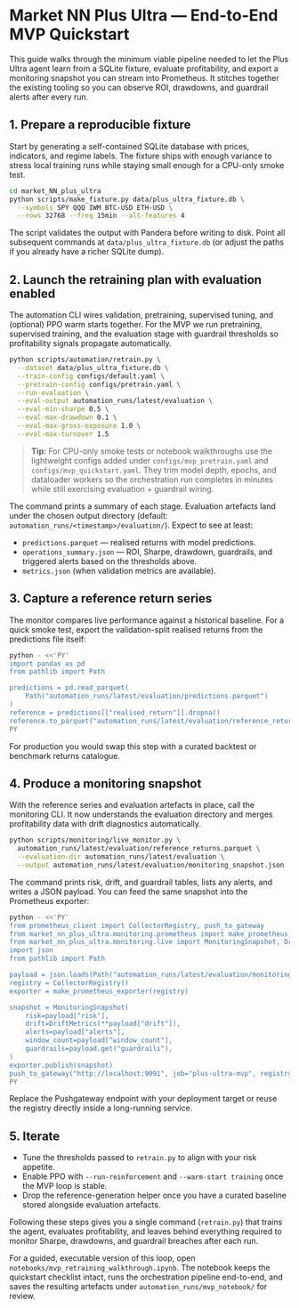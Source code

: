 # Market NN Plus Ultra — End-to-End MVP Quickstart

This guide walks through the minimum viable pipeline needed to let the Plus
Ultra agent learn from a SQLite fixture, evaluate profitability, and export a
monitoring snapshot you can stream into Prometheus. It stitches together the
existing tooling so you can observe ROI, drawdowns, and guardrail alerts after
every run.

## 1. Prepare a reproducible fixture

Start by generating a self-contained SQLite database with prices, indicators,
and regime labels. The fixture ships with enough variance to stress local
training runs while staying small enough for a CPU-only smoke test.

```bash
cd market_NN_plus_ultra
python scripts/make_fixture.py data/plus_ultra_fixture.db \
  --symbols SPY QQQ IWM BTC-USD ETH-USD \
  --rows 32768 --freq 15min --alt-features 4
```

The script validates the output with Pandera before writing to disk. Point all
subsequent commands at `data/plus_ultra_fixture.db` (or adjust the paths if you
already have a richer SQLite dump).

## 2. Launch the retraining plan with evaluation enabled

The automation CLI wires validation, pretraining, supervised tuning, and
(optional) PPO warm starts together. For the MVP we run pretraining, supervised
training, and the evaluation stage with guardrail thresholds so profitability
signals propagate automatically.

```bash
python scripts/automation/retrain.py \
  --dataset data/plus_ultra_fixture.db \
  --train-config configs/default.yaml \
  --pretrain-config configs/pretrain.yaml \
  --run-evaluation \
  --eval-output automation_runs/latest/evaluation \
  --eval-min-sharpe 0.5 \
  --eval-max-drawdown 0.1 \
  --eval-max-gross-exposure 1.0 \
  --eval-max-turnover 1.5
```

> **Tip:** For CPU-only smoke tests or notebook walkthroughs use the lightweight
> configs added under `configs/mvp_pretrain.yaml` and `configs/mvp_quickstart.yaml`.
> They trim model depth, epochs, and dataloader workers so the orchestration run
> completes in minutes while still exercising evaluation + guardrail wiring.

The command prints a summary of each stage. Evaluation artefacts land under the
chosen output directory (default: `automation_runs/<timestamp>/evaluation/`).
Expect to see at least:

* `predictions.parquet` — realised returns with model predictions.
* `operations_summary.json` — ROI, Sharpe, drawdown, guardrails, and triggered
  alerts based on the thresholds above.
* `metrics.json` (when validation metrics are available).

## 3. Capture a reference return series

The monitor compares live performance against a historical baseline. For a
quick smoke test, export the validation-split realised returns from the
predictions file itself:

```bash
python - <<'PY'
import pandas as pd
from pathlib import Path

predictions = pd.read_parquet(
    Path("automation_runs/latest/evaluation/predictions.parquet")
)
reference = predictions[["realised_return"]].dropna()
reference.to_parquet("automation_runs/latest/evaluation/reference_returns.parquet")
PY
```

For production you would swap this step with a curated backtest or benchmark
returns catalogue.

## 4. Produce a monitoring snapshot

With the reference series and evaluation artefacts in place, call the monitoring
CLI. It now understands the evaluation directory and merges profitability data
with drift diagnostics automatically.

```bash
python scripts/monitoring/live_monitor.py \
  automation_runs/latest/evaluation/reference_returns.parquet \
  --evaluation-dir automation_runs/latest/evaluation \
  --output automation_runs/latest/evaluation/monitoring_snapshot.json
```

The command prints risk, drift, and guardrail tables, lists any alerts, and
writes a JSON payload. You can feed the same snapshot into the Prometheus
exporter:

```bash
python - <<'PY'
from prometheus_client import CollectorRegistry, push_to_gateway
from market_nn_plus_ultra.monitoring.prometheus import make_prometheus_exporter
from market_nn_plus_ultra.monitoring.live import MonitoringSnapshot, DriftMetrics
import json
from pathlib import Path

payload = json.loads(Path("automation_runs/latest/evaluation/monitoring_snapshot.json").read_text())
registry = CollectorRegistry()
exporter = make_prometheus_exporter(registry)

snapshot = MonitoringSnapshot(
    risk=payload["risk"],
    drift=DriftMetrics(**payload["drift"]),
    alerts=payload["alerts"],
    window_count=payload["window_count"],
    guardrails=payload.get("guardrails"),
)
exporter.publish(snapshot)
push_to_gateway("http://localhost:9091", job="plus-ultra-mvp", registry=registry)
PY
```

Replace the Pushgateway endpoint with your deployment target or reuse the
registry directly inside a long-running service.

## 5. Iterate

* Tune the thresholds passed to `retrain.py` to align with your risk appetite.
* Enable PPO with `--run-reinforcement` and `--warm-start training` once the MVP
  loop is stable.
* Drop the reference-generation helper once you have a curated baseline stored
  alongside evaluation artefacts.

Following these steps gives you a single command (`retrain.py`) that trains the
agent, evaluates profitability, and leaves behind everything required to monitor
Sharpe, drawdowns, and guardrail breaches after each run.

For a guided, executable version of this loop, open
`notebooks/mvp_retraining_walkthrough.ipynb`. The notebook keeps the quickstart
checklist intact, runs the orchestration pipeline end-to-end, and saves the
resulting artefacts under `automation_runs/mvp_notebook/` for review.
